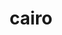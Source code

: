 ---
title: "cairo"
layout: cache
categories: [package, develop-2025-03-02]
meta: {"compilers": ["gcc@=11.1.0", "gcc@=11.4.0"], "num_specs": 3, "num_specs_by_stack": {"data-vis-sdk": 1, "e4s": 1, "hep": 1, "root": 3}, "oss": ["ubuntu20.04", "ubuntu22.04"], "platforms": ["linux"], "stacks": ["data-vis-sdk", "e4s", "hep", "root"], "targets": ["x86_64_v3"], "versions": ["1.18.2"]}
spec_details: [{"compiler": "gcc@=11.1.0", "hash": "7oejhuxtrziueo3jeitat5aobeaukiee", "os": "ubuntu20.04", "platform": "linux", "size": "-", "stacks": ["data-vis-sdk", "root"], "target": "x86_64_v3", "variants": ["~X", "build_system=meson", "buildtype=release", "default_library=shared", "~dwrite", "+fc", "+ft", "+gobject", "+pdf", "+png", "~quartz", "~spectre", "~strip", "+svg", "~symbol-lookup", "~tee", "+zlib"], "versions": ["1.18.2"]}, {"compiler": "gcc@=11.4.0", "hash": "lvyhotucq74o4fhad6ie65ygg6nzpdt5", "os": "ubuntu22.04", "platform": "linux", "size": "-", "stacks": ["e4s", "root"], "target": "x86_64_v3", "variants": ["+X", "build_system=meson", "buildtype=release", "default_library=shared", "~dwrite", "+fc", "+ft", "+gobject", "+pdf", "+png", "~quartz", "~spectre", "~strip", "+svg", "~symbol-lookup", "~tee", "+zlib"], "versions": ["1.18.2"]}, {"compiler": "gcc@=11.4.0", "hash": "rathkkigzwjiz7uvq3f3cv74y7xcgn27", "os": "ubuntu22.04", "platform": "linux", "size": "-", "stacks": ["hep", "root"], "target": "x86_64_v3", "variants": ["~X", "build_system=meson", "buildtype=release", "default_library=shared", "~dwrite", "+fc", "+ft", "+gobject", "+pdf", "+png", "~quartz", "~spectre", "~strip", "+svg", "~symbol-lookup", "~tee", "+zlib"], "versions": ["1.18.2"]}]
---